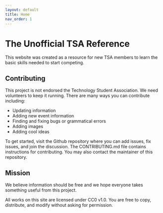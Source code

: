 ```yaml
---
layout: default
title: Home
nav_order: 1
---
```


# The Unofficial TSA Reference

This website was created as a resource for new TSA members to learn the basic skills needed to start competing.

## Contributing

This project is not endorsed the Technology Student Association. We need volunteers to keep it running. There are many ways you can contribute including:

- Updating information
- Adding new event information
- Finding and fixing bugs or grammatical errors
- Adding images
- Adding cool ideas

To get started, visit the Github repository where you can add issues, fix issues, and join the discussion. The CONTRIBUTING.md file contains instructions for contributing. You may also contact the maintainer of this repository.

## Mission

We believe information should be free and we hope everyone takes something useful from this project.

All works on this site are licensed under CC0 v1.0. You are free to copy, distribute, and modify without asking for permission.
